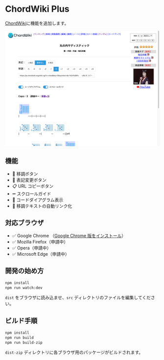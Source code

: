 # ChordWiki Plus

[ChordWiki](https://ja.chordwiki.org/)に機能を追加します。

![ChordWiki-Plus](/docs/screenshot_2400x1800.jpg)

## 機能

- 🎼 移調ボタン
- 📝 表記変更ボタン
- 📋 URL コピーボタン
- ➖ スクロールガイド
- 🎸 コードダイアグラム表示
- 🔗 移調テキストの自動リンク化

## 対応ブラウザ

- ✅ Google Chrome （[Google Chrome 版をインストール](https://chrome.google.com/webstore/detail/chordwiki-plus-chordwiki%E3%81%8C/okpomplfbfbmabonmfloendefonobaco?hl=ja)）
- ✅ Mozilla Firefox（申請中）
- ✅ Opera（申請中）
- ✅ Microsoft Edge（申請中）

## 開発の始め方

```
npm install
npm run watch:dev
```

`dist` をブラウザに読み込ませ、`src` ディレクトリのファイルを編集してください。

## ビルド手順

```
npm install
npm run build
npm run build-zip
```

`dist-zip` ディレクトリに各ブラウザ用のパッケージがビルドされます。
